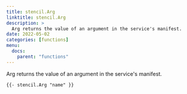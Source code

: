 ```yaml
---
title: stencil.Arg
linktitle: stencil.Arg
description: >
  Arg returns the value of an argument in the service's manifest.
date: 2022-05-02
categories: [functions]
menu:
  docs:
    parent: "functions"
---
```


Arg returns the value of an argument in the service's manifest\.

```go-text-template
{{- stencil.Arg "name" }}
```

